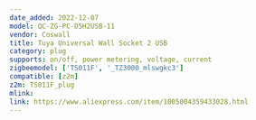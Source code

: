 ```yaml
---
date_added: 2022-12-07
model: QC-ZG-PC-D5H2USB-11
vendor: Coswall
title: Tuya Universal Wall Socket 2 USB
category: plug
supports: on/off, power metering, voltage, current
zigbeemodel: ['TS011F', '_TZ3000_mlswgkc3']
compatible: [z2m]
z2m: TS011F_plug
mlink: 
link: https://www.aliexpress.com/item/1005004359433028.html
---
```

